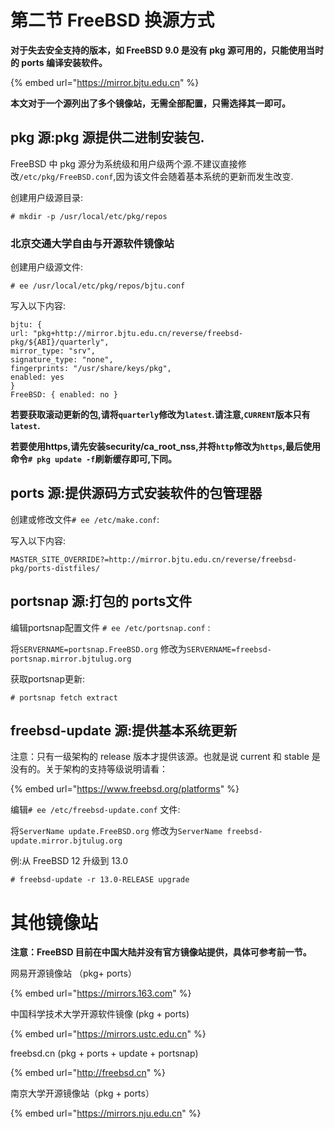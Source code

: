 # 第二节 FreeBSD 换源方式

**对于失去安全支持的版本，如 FreeBSD 9.0 是没有 pkg 源可用的，只能使用当时的 ports 编译安装软件。**

{% embed url="https://mirror.bjtu.edu.cn" %}

**本文对于一个源列出了多个镜像站，无需全部配置，只需选择其一即可。**

## pkg 源:pkg 源提供二进制安装包. 

FreeBSD 中 pkg 源分为系统级和用户级两个源.不建议直接修改`/etc/pkg/FreeBSD.conf`,因为该文件会随着基本系统的更新而发生改变.

创建用户级源目录:

`# mkdir -p /usr/local/etc/pkg/repos`

### 北京交通大学自由与开源软件镜像站

创建用户级源文件:

`# ee /usr/local/etc/pkg/repos/bjtu.conf`

写入以下内容:

```
bjtu: {  
url: "pkg+http://mirror.bjtu.edu.cn/reverse/freebsd-pkg/${ABI}/quarterly",  
mirror_type: "srv",  
signature_type: "none",  
fingerprints: "/usr/share/keys/pkg",  
enabled: yes
}
FreeBSD: { enabled: no }
```

**若要获取滚动更新的包,请将`quarterly`修改为`latest`.请注意,`CURRENT`版本只有`latest`.**

**若要使用https,请先安装security/ca\_root\_nss,并将`http`修改为`https`,最后使用命令`# pkg update -f`刷新缓存即可,下同。**



## ports 源:提供源码方式安装软件的包管理器

创建或修改文件`# ee /etc/make.conf`:

写入以下内容:

`MASTER_SITE_OVERRIDE?=http://mirror.bjtu.edu.cn/reverse/freebsd-pkg/ports-distfiles/`

## portsnap 源:打包的 ports文件

编辑portsnap配置文件 `# ee /etc/portsnap.conf` :

将`SERVERNAME=portsnap.FreeBSD.org` 修改为`SERVERNAME=freebsd-portsnap.mirror.bjtulug.org`

获取portsnap更新:

`# portsnap fetch extract`

## freebsd-update 源:提供基本系统更新

注意：只有一级架构的 release 版本才提供该源。也就是说 current 和 stable 是没有的。关于架构的支持等级说明请看：

{% embed url="https://www.freebsd.org/platforms" %}

编辑`# ee /etc/freebsd-update.conf` 文件:

将`ServerName update.FreeBSD.org` 修改为`ServerName freebsd-update.mirror.bjtulug.org`

例:从 FreeBSD 12 升级到 13.0

`# freebsd-update -r 13.0-RELEASE upgrade`

# 其他镜像站

**注意：FreeBSD 目前在中国大陆并没有官方镜像站提供，具体可参考前一节。**

网易开源镜像站 （pkg+ ports）

{% embed url="https://mirrors.163.com" %}

中国科学技术大学开源软件镜像 (pkg + ports)

{% embed url="https://mirrors.ustc.edu.cn" %}

freebsd.cn (pkg + ports + update + portsnap)

{% embed url="http://freebsd.cn" %}

南京大学开源镜像站（pkg + ports）

{% embed url="https://mirrors.nju.edu.cn" %}
